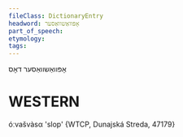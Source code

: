 ```yaml
---
fileClass: DictionaryEntry
headword: אָפּוואַשוואַסער
part_of_speech: 
etymology: 
tags: 
---
```

אָפּוואַשוואַסער
דאָס

WESTERN
========

óːvašvàsα 'slop' {WTCP, Dunajská Streda, 47179}